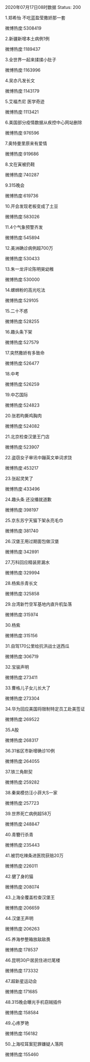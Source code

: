 2020年07月17日08时数据
Status: 200

1.郑希怡 不吃蓝盈莹撒娇那一套

微博热度:5308419

2.新疆新增本土病例1例

微博热度:1189437

3.全世界一起来揉揉小肚子

微博热度:1163996

4.吴亦凡发长文

微博热度:1143179

5.艾福杰尼 医学奇迹

微博热度:1113421

6.美国部分疫情数据从疾控中心网站删除

微博热度:976596

7.奥特曼里原来有爱情

微博热度:919686

8.文在寅被扔鞋

微博热度:740287

9.315晚会

微博热度:619736

10.开会发现老板变成了土豆

微博热度:583026

11.4个气象预警齐发

微博热度:545894

12.美洲确诊病例超700万

微博热度:530433

13.朱一龙评论陈明昊幼稚

微博热度:530000

14.螺蛳粉的高光吃法

微博热度:529105

15.二十不惑

微博热度:528255

16.趣头条下架

微博热度:527579

17.突然撒娇有多致命

微博热度:526477

18.中考

微博热度:526259

19.中芯国际

微博热度:524823

20.张若昀撕鸡胸肉

微博热度:524082

21.北京检查汉堡王门店

微博热度:523907

22.盗窃女子审讯中蹦英文单词求饶

微博热度:453217

23.张起灵笑了

微博热度:433496

24.趣头条 还没播就道歉

微博热度:398197

25.京东苏宁天猫下架永亮毛巾

微博热度:381740

26.汉堡王用过期面包做汉堡

微博热度:342891

27.万科回应精装房漏水

微博热度:329994

28.杨紫杀青长文

微博热度:325858

29.台湾新竹空军基地内直升机坠落

微博热度:315974

30.杨紫

微博热度:315156

31.自驾170公里给抗洪战士送西瓜

微博热度:306719

32.宝骏声明

微博热度:273411

33.曹格儿子女儿长大了

微博热度:273304

34.华为回应美国将限制特定员工赴美签证

微博热度:269522

35.A股

微博热度:268317

36.31省区市新增确诊10例

微博热度:264055

37.铁三角默契

微博热度:259282

38.秦昊模仿汪小菲大S一家

微博热度:257723

39.世界死亡病例超58万

微博热度:248847

40.青簪行杀青

微博热度:235443

41.被罚吃辣条进医院获赔20万

微博热度:226011

42.健了身的猫

微博热度:208074

43.上海全覆盖检查汉堡王

微博热度:206659

44.汉堡王声明

微博热度:206263

45.养海参整箱放敌敌畏

微博热度:178537

46.昆明30户居民住进烂尾楼

微博热度:173332

47.超新星运动会

微博热度:171685

48.315晚会曝光手机窃贼插件

微博热度:158584

49.心疼罗艳

微博热度:156182

50.上海咬耳案犯罪嫌疑人落网

微博热度:155460


